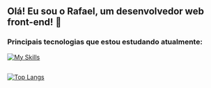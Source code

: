 ## Olá! Eu sou o Rafael, um desenvolvedor web front-end! 👋
### Principais tecnologias que estou estudando atualmente:
[![My Skills](https://skillicons.dev/icons?i=js,html,css,git,github,vuejs,sass,tailwindcss,vscode,nodejs,java&theme=dark)](https://skillicons.dev)
##
[![Top Langs](https://github-readme-stats.vercel.app/api/top-langs/?username=rafaelffz&layout=compact&theme=midnight-purple)](https://github.com/rafaelffz)
  

<!--
**rafaelffz/rafaelffz** is a ✨ _special_ ✨ repository because its `README.md` (this file) appears on your GitHub profile.

Here are some ideas to get you started:

- 🔭 I’m currently working on ...
- 🌱 I’m currently learning ...
- 👯 I’m looking to collaborate on ...
- 🤔 I’m looking for help with ...
- 💬 Ask me about ...
- 📫 How to reach me: ...
- 😄 Pronouns: ...
- ⚡ Fun fact: ...
-->
